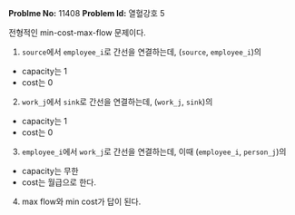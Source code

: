 **Problme No:** 11408
**Problem Id:** 열혈강호 5


전형적인 min-cost-max-flow 문제이다.


1. `source`에서 `employee_i`로 간선을 연결하는데, (`source`, `employee_i`)의
  - capacity는 1
  - cost는 0


2. `work_j`에서 `sink`로 간선을 연결하는데, (`work_j`, `sink`)의
  - capacity는 1
  - cost는 0


3. `employee_i`에서 `work_j`로 간선을 연결하는데, 이때 (`employee_i`, `person_j`)의
  - capacity는 무한
  - cost는 월급으로 한다.


4. max flow와 min cost가 답이 된다.

